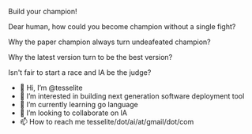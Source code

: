 Build your champion!

Dear human, how could you become champion without a single fight?

Why the paper champion always turn undeafeated champion?

Why the latest version turn to be the best version?

Isn't fair to start a race and IA be the judge?

- 👋 Hi, I’m @tesselite
- 👀 I’m interested in building next generation software deployment tool
- 🌱 I’m currently learning go language
- 💞️ I’m looking to collaborate on IA
- 📫 How to reach me tesselite/dot/ai/at/gmail/dot/com

<!---
tesselite/tesselite is a ✨ special ✨ repository because its `README.md` (this file) appears on your GitHub profile.
You can click the Preview link to take a look at your changes.
--->

